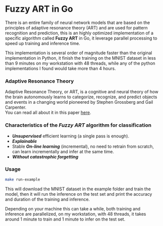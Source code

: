 # Fuzzy ART in Go

There is an entire family of neural network models that are based on the principles of adaptive resonance theory (ART) and are used for pattern recognition and prediction, this is an highly optimized implementation of a specific algorithm called **Fuzzy ART** in Go, it leverage parallel processing to speed up training and inference time.

This implementation is several order of magnitude faster than the original implementation in Python, it finish the training on the MNIST dataset in less than 9 minutes on my workstation with 48 threads, while any of the python implementations I found would take more than 4 hours.

### Adaptive Resonance Theory
Adaptive Resonance Theory, or ART, is a cognitive and neural theory of how the brain autonomously learns to categorize, recognize, and predict objects and events in a changing world pioneered by Stephen Grossberg and Gail Carpenter.  
You can read all about it in this paper [here](https://www.semanticscholar.org/paper/Adaptive-Resonance-Theory%3A-How-a-brain-learns-to-a-Grossberg/71bc18bcafe1f4909a97b0b17a522dffe306ee6a?p2df).

### Characteristics of the **_Fuzzy ART_** algorithm for classification
- **_Unsupervised_** efficient learning (a single pass is enough).
- **_Explainable_**
- Stable **_On-line learning_** (incremental), no need to retrain from scratch, can learn incrementally and infer at the same time.
- **_Without catastrophic forgetting_**

### Usage

```bash
make run-example
```
This will download the MNIST dataset in the example folder and train the model, then it will run the inference on the test set and print the accuracy and duration of the training and inference.

Depending on your machine this can take a while, both training and inference are parallelized, on my workstation, with 48 threads, it takes around 1 minute to train and 1 minute to infer on the test set.